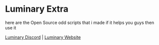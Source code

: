 # Luminary Extra

here are the Open Source odd scripts that i made if it helps you guys then use it

[Luminary Discord](https://discord.gg/GJNn6TTX5K)  |  [Luminary Website](https://lumin4ry.space/)
